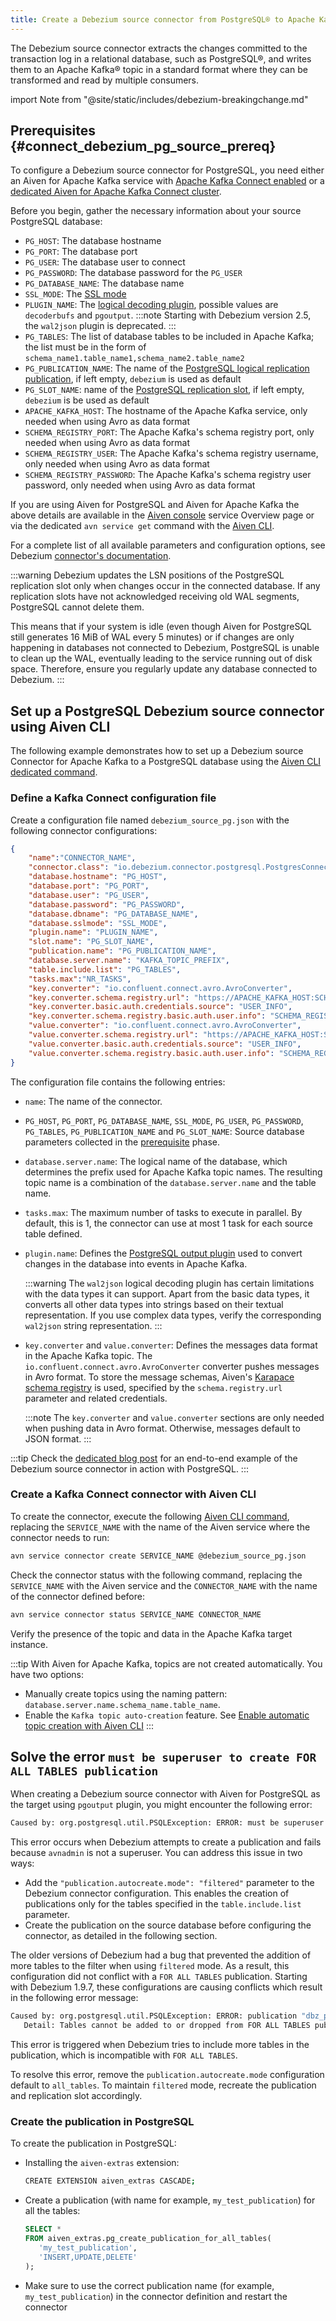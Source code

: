 ```yaml
---
title: Create a Debezium source connector from PostgreSQL® to Apache Kafka®
---
```


The Debezium source connector extracts the changes committed to the transaction log in a relational database, such as PostgreSQL®, and writes them to an Apache Kafka® topic in a standard format where they can be transformed and read by multiple consumers.

import Note from "@site/static/includes/debezium-breakingchange.md"

<Note/>


## Prerequisites {#connect_debezium_pg_source_prereq}

To configure a Debezium source connector for PostgreSQL, you need either an
Aiven for Apache Kafka service with [Apache Kafka Connect enabled](enable-connect) or a
[dedicated Aiven for Apache Kafka Connect cluster](/docs/products/kafka/kafka-connect/get-started#apache_kafka_connect_dedicated_cluster).

Before you begin, gather the necessary information about your source PostgreSQL database:

-   `PG_HOST`: The database hostname
-   `PG_PORT`: The database port
-   `PG_USER`: The database user to connect
-   `PG_PASSWORD`: The database password for the `PG_USER`
-   `PG_DATABASE_NAME`: The database name
-   `SSL_MODE`: The [SSL
    mode](https://www.postgresql.org/docs/current/libpq-ssl)
-   `PLUGIN_NAME`: The [logical decoding
    plugin](https://debezium.io/documentation/reference/stable/connectors/postgresql.html),
    possible values are `decoderbufs` and `pgoutput`.
    :::note
    Starting with Debezium version 2.5, the `wal2json` plugin is deprecated.
    :::
-   `PG_TABLES`: The list of database tables to be included in Apache
    Kafka; the list must be in the form of
    `schema_name1.table_name1,schema_name2.table_name2`
-   `PG_PUBLICATION_NAME`: The name of the [PostgreSQL logical
    replication
    publication](https://www.postgresql.org/docs/current/logical-replication-publication),
    if left empty, `debezium` is used as default
-   `PG_SLOT_NAME`: name of the [PostgreSQL replication
    slot](/docs/products/postgresql/howto/setup-logical-replication),
    if left empty, `debezium` is be used as default
-   `APACHE_KAFKA_HOST`: The hostname of the Apache Kafka service, only
    needed when using Avro as data format
-   `SCHEMA_REGISTRY_PORT`: The Apache Kafka's schema registry port,
    only needed when using Avro as data format
-   `SCHEMA_REGISTRY_USER`: The Apache Kafka's schema registry
    username, only needed when using Avro as data format
-   `SCHEMA_REGISTRY_PASSWORD`: The Apache Kafka's schema registry user
    password, only needed when using Avro as data format

If you are using Aiven for PostgreSQL and Aiven for Apache Kafka the above details are
available in the [Aiven console](https://console.aiven.io/) service Overview page or
via the dedicated `avn service get` command with the
[Aiven CLI](/docs/tools/cli/service-cli#avn_service_get).

For a complete list of all available parameters and configuration options, see
Debezium [connector's documentation](https://debezium.io/documentation/reference/stable/connectors/postgresql.html).

:::warning
Debezium updates the LSN positions of the PostgreSQL replication slot only when changes
occur in the connected database. If any replication slots have not acknowledged receiving
old WAL segments, PostgreSQL cannot delete them.

This means that if your system is idle (even though Aiven for PostgreSQL still generates
16 MiB of WAL every 5 minutes) or if changes are only happening in databases not
connected to Debezium, PostgreSQL is unable to clean up the WAL, eventually leading to
the service running out of disk space.
Therefore, ensure you regularly update any database connected to Debezium.
:::

## Set up a PostgreSQL Debezium source connector using Aiven CLI

The following example demonstrates how to set up a Debezium source
Connector for Apache Kafka to a PostgreSQL database using the
[Aiven CLI dedicated command](/docs/tools/cli/service/connector).

### Define a Kafka Connect configuration file

Create a configuration file named `debezium_source_pg.json` with the following
connector configurations:

```json
{
    "name":"CONNECTOR_NAME",
    "connector.class": "io.debezium.connector.postgresql.PostgresConnector",
    "database.hostname": "PG_HOST",
    "database.port": "PG_PORT",
    "database.user": "PG_USER",
    "database.password": "PG_PASSWORD",
    "database.dbname": "PG_DATABASE_NAME",
    "database.sslmode": "SSL_MODE",
    "plugin.name": "PLUGIN_NAME",
    "slot.name": "PG_SLOT_NAME",
    "publication.name": "PG_PUBLICATION_NAME",
    "database.server.name": "KAFKA_TOPIC_PREFIX",
    "table.include.list": "PG_TABLES",
    "tasks.max":"NR_TASKS",
    "key.converter": "io.confluent.connect.avro.AvroConverter",
    "key.converter.schema.registry.url": "https://APACHE_KAFKA_HOST:SCHEMA_REGISTRY_PORT",
    "key.converter.basic.auth.credentials.source": "USER_INFO",
    "key.converter.schema.registry.basic.auth.user.info": "SCHEMA_REGISTRY_USER:SCHEMA_REGISTRY_PASSWORD",
    "value.converter": "io.confluent.connect.avro.AvroConverter",
    "value.converter.schema.registry.url": "https://APACHE_KAFKA_HOST:SCHEMA_REGISTRY_PORT",
    "value.converter.basic.auth.credentials.source": "USER_INFO",
    "value.converter.schema.registry.basic.auth.user.info": "SCHEMA_REGISTRY_USER:SCHEMA_REGISTRY_PASSWORD"
}
```

The configuration file contains the following entries:

-   `name`: The name of the connector.
-   `PG_HOST`, `PG_PORT`, `PG_DATABASE_NAME`, `SSL_MODE`, `PG_USER`,
    `PG_PASSWORD`, `PG_TABLES`, `PG_PUBLICATION_NAME` and
    `PG_SLOT_NAME`: Source database parameters collected in the
    [prerequisite](/docs/products/kafka/kafka-connect/howto/debezium-source-connector-pg#connect_debezium_pg_source_prereq)
    phase.
-   `database.server.name`: The logical name of the database, which determines the prefix
    used for Apache Kafka topic names. The resulting topic name is a combination of the
    `database.server.name` and the table name.
-   `tasks.max`: The maximum number of tasks to execute in parallel. By
    default, this is 1, the connector can use at most 1 task for each
    source table defined.
-   `plugin.name`: Defines the [PostgreSQL output
    plugin](https://debezium.io/documentation/reference/connectors/postgresql.html)
    used to convert changes in the database into events in Apache Kafka.

    :::warning
    The `wal2json` logical decoding plugin has certain limitations with the data types it
    can support. Apart from the basic data types, it converts all other data types into
    strings based on their textual representation. If you use complex data types, verify the
    corresponding `wal2json` string representation.
    :::

-   `key.converter` and `value.converter`: Defines the messages data
    format in the Apache Kafka topic. The
    `io.confluent.connect.avro.AvroConverter` converter pushes messages
    in Avro format. To store the message schemas, Aiven's
    [Karapace schema registry](https://github.com/Aiven-Open/karapace) is used,
    specified by the `schema.registry.url` parameter and related credentials.

    :::note
    The `key.converter` and `value.converter` sections are only needed when pushing data in
    Avro format. Otherwise, messages default to JSON format.
    :::

:::tip
Check the [dedicated blog
post](https://aiven.io/blog/db-technology-migration-with-apache-kafka-and-kafka-connect)
for an end-to-end example of the Debezium source connector in action
with PostgreSQL.
:::

### Create a Kafka Connect connector with Aiven CLI

To create the connector, execute the following
[Aiven CLI command](/docs/tools/cli/service/connector#avn_service_connector_create),
replacing the `SERVICE_NAME` with the name of the Aiven
service where the connector needs to run:

```bash
avn service connector create SERVICE_NAME @debezium_source_pg.json
```

Check the connector status with the following command, replacing the
`SERVICE_NAME` with the Aiven service and the `CONNECTOR_NAME` with the
name of the connector defined before:

```bash
avn service connector status SERVICE_NAME CONNECTOR_NAME
```

Verify the presence of the topic and data in the Apache Kafka target
instance.

:::tip
With Aiven for Apache Kafka, topics are not created automatically. You have two options:

- Manually create topics using the naming pattern: `database.server.name.schema_name.table_name`.
- Enable the `Kafka topic auto-creation` feature. See
  [Enable automatic topic creation with Aiven CLI](/docs/products/kafka/howto/create-topics-automatically)
:::

## Solve the error `must be superuser to create FOR ALL TABLES publication`

When creating a  Debezium source connector with Aiven for
PostgreSQL as the target using  `pgoutput` plugin, you might encounter the
following error:

```bash
Caused by: org.postgresql.util.PSQLException: ERROR: must be superuser to create FOR ALL TABLES publication
```

This error occurs when Debezium attempts to create a publication and fails because
`avnadmin` is not a superuser. You can address this issue in two ways:

- Add the `"publication.autocreate.mode": "filtered"` parameter to the Debezium connector
  configuration. This enables the creation of publications only for the tables
  specified in the `table.include.list`  parameter.
- Create the publication on the source database before configuring the connector,
as detailed in the following section.

The older versions of Debezium had a bug that prevented the addition of more tables to
the filter when using `filtered` mode. As a result, this configuration did not conflict
with a `FOR ALL TABLES` publication. Starting with Debezium 1.9.7, these configurations
are causing conflicts which result in the following error message:

```bash
Caused by: org.postgresql.util.PSQLException: ERROR: publication "dbz_publication" is defined as FOR ALL TABLES
   Detail: Tables cannot be added to or dropped from FOR ALL TABLES publications.
```

This error is triggered when Debezium tries to include more tables in the publication,
which is incompatible with `FOR ALL TABLES`.

To resolve this error, remove the `publication.autocreate.mode` configuration default
to `all_tables`. To maintain `filtered` mode, recreate the publication and replication
slot accordingly.

### Create the publication in PostgreSQL

To create the publication in PostgreSQL:

-   Installing the `aiven-extras` extension:

    ```bash
    CREATE EXTENSION aiven_extras CASCADE;
    ```

-   Create a publication (with name for example, `my_test_publication`) for all
    the tables:

    ```SQL
    SELECT *
    FROM aiven_extras.pg_create_publication_for_all_tables(
       'my_test_publication',
       'INSERT,UPDATE,DELETE'
    );
    ```

-   Make sure to use the correct publication name (for example,
    `my_test_publication`) in the connector definition and restart the
    connector
